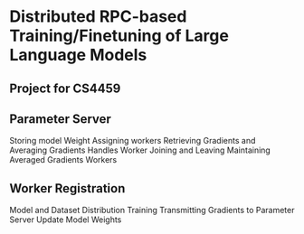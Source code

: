 # Distributed RPC-based Training/Finetuning of Large Language Models
## Project for CS4459

## Parameter Server

Storing model Weight
Assigning workers
Retrieving Gradients and Averaging Gradients
Handles Worker Joining and Leaving
Maintaining Averaged Gradients
Workers

## Worker Registration
Model and Dataset Distribution
Training
Transmitting Gradients to Parameter Server
Update Model Weights